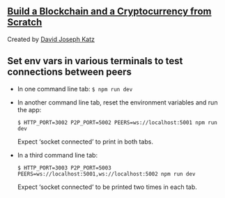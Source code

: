 ## [Build a Blockchain and a Cryptocurrency from Scratch](https://www.udemy.com/course/build-blockchain/)

Created by [David Joseph Katz](https://www.udemy.com/user/54cd8dd54e49b/)

## Set env vars in various terminals to test connections between peers

- In one command line tab:
  `$ npm run dev`
- In another command line tab, reset the environment variables and run the app:

  `$ HTTP_PORT=3002 P2P_PORT=5002 PEERS=ws://localhost:5001 npm run dev`

  Expect ‘socket connected’ to print in both tabs.

- In a third command line tab:

  `$ HTTP_PORT=3003 P2P_PORT=5003 PEERS=ws://localhost:5001,ws://localhost:5002 npm run dev`

  Expect ‘socket connected’ to be printed two times in each tab.
